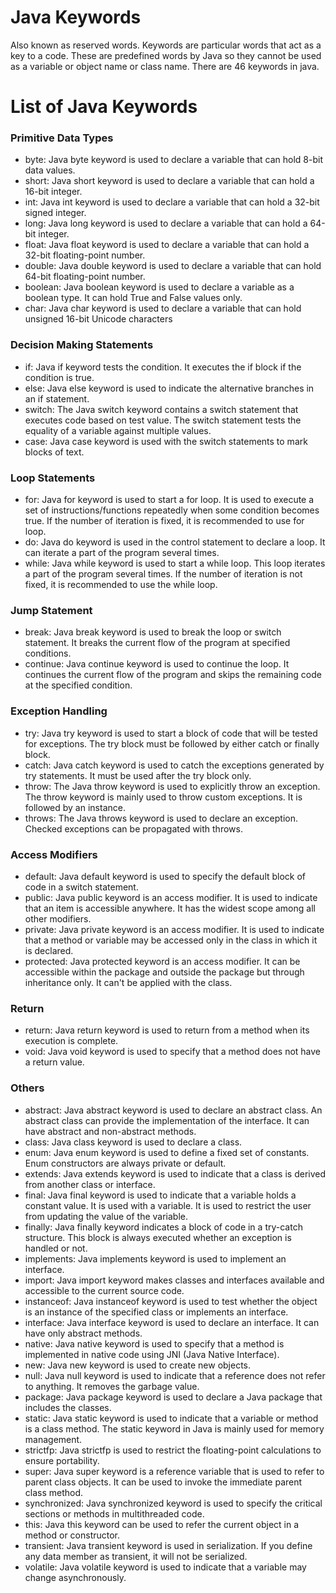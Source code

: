 # Java Keywords
Also known as reserved words. Keywords are particular words that act as a key to a code. These are predefined words by Java so they cannot be used as a variable or object name or class name. There are 46 keywords in java.

# List of Java Keywords

### Primitive Data Types

- byte: Java byte keyword is used to declare a variable that can hold 8-bit data values.
- short: Java short keyword is used to declare a variable that can hold a 16-bit integer.
- int: Java int keyword is used to declare a variable that can hold a 32-bit signed integer.
- long: Java long keyword is used to declare a variable that can hold a 64-bit integer.
- float: Java float keyword is used to declare a variable that can hold a 32-bit floating-point number.
- double: Java double keyword is used to declare a variable that can hold 64-bit floating-point number.
- boolean: Java boolean keyword is used to declare a variable as a boolean type. It can hold True and False values only.
- char: Java char keyword is used to declare a variable that can hold unsigned 16-bit Unicode characters

### Decision Making Statements

- if: Java if keyword tests the condition. It executes the if block if the condition is true.
- else: Java else keyword is used to indicate the alternative branches in an if statement.
- switch: The Java switch keyword contains a switch statement that executes code based on test value. The switch statement tests the equality of a variable against multiple values.
- case: Java case keyword is used with the switch statements to mark blocks of text.

### Loop Statements
- for: Java for keyword is used to start a for loop. It is used to execute a set of instructions/functions repeatedly when some condition becomes true. If the number of iteration is fixed, it is recommended to use for loop.
- do: Java do keyword is used in the control statement to declare a loop. It can iterate a part of the program several times.
- while: Java while keyword is used to start a while loop. This loop iterates a part of the program several times. If the number of iteration is not fixed, it is recommended to use the while loop.

### Jump Statement
- break: Java break keyword is used to break the loop or switch statement. It breaks the current flow of the program at specified conditions.
- continue: Java continue keyword is used to continue the loop. It continues the current flow of the program and skips the remaining code at the specified condition.

### Exception Handling
- try: Java try keyword is used to start a block of code that will be tested for exceptions. The try block must be followed by either catch or finally block.
- catch: Java catch keyword is used to catch the exceptions generated by try statements. It must be used after the try block only.
- throw: The Java throw keyword is used to explicitly throw an exception. The throw keyword is mainly used to throw custom exceptions. It is followed by an instance.
- throws: The Java throws keyword is used to declare an exception. Checked exceptions can be propagated with throws.

### Access Modifiers
- default: Java default keyword is used to specify the default block of code in a switch statement.
- public: Java public keyword is an access modifier. It is used to indicate that an item is accessible anywhere. It has the widest scope among all other modifiers.
- private: Java private keyword is an access modifier. It is used to indicate that a method or variable may be accessed only in the class in which it is declared.
- protected: Java protected keyword is an access modifier. It can be accessible within the package and outside the package but through inheritance only. It can't be applied with the class.

### Return 
- return: Java return keyword is used to return from a method when its execution is complete.
- void: Java void keyword is used to specify that a method does not have a return value.

### Others

- abstract: Java abstract keyword is used to declare an abstract class. An abstract class can provide the implementation of the interface. It can have abstract and non-abstract methods.
- class: Java class keyword is used to declare a class.
- enum: Java enum keyword is used to define a fixed set of constants. Enum constructors are always private or default.
- extends: Java extends keyword is used to indicate that a class is derived from another class or interface.
- final: Java final keyword is used to indicate that a variable holds a constant value. It is used with a variable. It is used to restrict the user from updating the value of the variable.
- finally: Java finally keyword indicates a block of code in a try-catch structure. This block is always executed whether an exception is handled or not.
- implements: Java implements keyword is used to implement an interface.
- import: Java import keyword makes classes and interfaces available and accessible to the current source code.
- instanceof: Java instanceof keyword is used to test whether the object is an instance of the specified class or implements an interface.
- interface: Java interface keyword is used to declare an interface. It can have only abstract methods.
- native: Java native keyword is used to specify that a method is implemented in native code using JNI (Java Native Interface).
- new: Java new keyword is used to create new objects.
- null: Java null keyword is used to indicate that a reference does not refer to anything. It removes the garbage value.
- package: Java package keyword is used to declare a Java package that includes the classes.
- static: Java static keyword is used to indicate that a variable or method is a class method. The static keyword in Java is mainly used for memory management.
- strictfp: Java strictfp is used to restrict the floating-point calculations to ensure portability.
- super: Java super keyword is a reference variable that is used to refer to parent class objects. It can be used to invoke the immediate parent class method.
- synchronized: Java synchronized keyword is used to specify the critical sections or methods in multithreaded code.
- this: Java this keyword can be used to refer the current object in a method or constructor.
- transient: Java transient keyword is used in serialization. If you define any data member as transient, it will not be serialized.
- volatile: Java volatile keyword is used to indicate that a variable may change asynchronously.